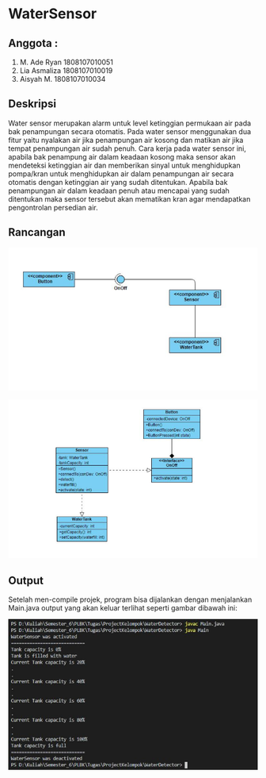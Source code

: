 # WaterSensor
## Anggota :
1. M. Ade Ryan 1808107010051
2. Lia Asmaliza 1808107010019
3. Aisyah M. 1808107010034

## Deskripsi
Water sensor merupakan alarm untuk level ketinggian permukaan air pada bak penampungan secara otomatis. 
Pada water sensor menggunakan dua fitur yaitu  nyalakan air jika penampungan air kosong dan matikan air jika tempat penampungan air sudah penuh.  Cara kerja pada water sensor ini, apabila bak penampung air dalam keadaan kosong maka sensor akan mendeteksi ketinggian air dan memberikan sinyal untuk menghidupkan pompa/kran untuk menghidupkan air dalam penampungan air secara otomatis dengan ketinggian air yang sudah ditentukan. Apabila bak penampungan air dalam keadaan penuh atau mencapai yang sudah ditentukan maka sensor tersebut akan mematikan kran agar mendapatkan pengontrolan persedian air.

## Rancangan
![Component Diagram](/images/component%20diagram.jpg)

![Class Diagram](/images/class%20diagram.JPG)

## Output
Setelah men-compile projek, program bisa dijalankan dengan menjalankan Main.java output yang akan keluar terlihat seperti gambar dibawah ini:

![Output](/images/output.JPG)
